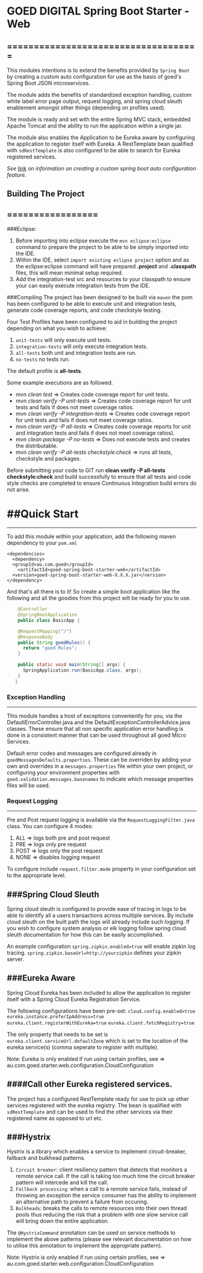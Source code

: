 # GOED DIGITAL Spring Boot Starter - Web
====================================
---
This modules intentions is to extend the benefits provided by `Spring Boot` by creating a custom auto
configuration for use as the basis of goed's Spring Boot JSON microservices.

The module adds the benefits of standardized exception handling, custom white label error page output, request
logging, and spring cloud sleuth enablement amongst other things (depending on profiles used).

The module is ready and set with the entire Spring MVC stack, embedded Apache Tomcat and the ability to run
the application within a single jar.

The module also enables the Application to be Eureka aware by configuring the application to register itself
with Eureka. A RestTemplate bean qualified with `sdRestTemplate` is also configured to be able to search for Eureka registered services. 

_See_ [link](https://docs.spring.io/spring-boot/docs/current/reference/html/boot-features-developing-auto-configuration.html) _on information on creating a custom spring boot auto configuration feature._ 

## Building The Project
=================
---
###Eclipse:
1. Before importing into eclipse execute the `mvn eclipse:eclipse` command to prepare the project to be able to 
be simply imported into the IDE.
2. Within the IDE, select `import existing eclipse project` option and as the eclipse:eclipse command will have
prepared **.project** and **.classpath** files, this will mean minimal setup required.
3. Add the integration-test src and resources to your classpath to ensure your can easily execute integration tests from the IDE.

###Compiling
The project has been designed to be built via `maven` the pom has been configured to be able to execute unit and
integration tests, generate code coverage reports, and code checkstyle testing.

Four Test Profiles have been configured to aid in building the project depending on what you wish to achieve:

1. `unit-tests` will only execute unit tests.
2. `integration-tests` will only execute integration tests.
3. `all-tests` both unit and integration tests are run.
4. `no-tests` no tests run.

The default profile is __all-tests__.

Some example executions are as followed.
* mvn _clean test_ => Creates code coverage report for unit tests.
* mvn _clean verify -P unit-tests_ => Creates code coverage report for unit tests and fails if does not meet coverage ratios.
* mvn _clean verify -P integration-tests_ => Creates code coverage report for unit tests and fails if does not meet coverage ratios. 
* mvn _clean verify -P all-tests_ => Creates code coverage reports for unit and integration tests and fails if does not meet coverage ratios).
* mvn _clean package -P no-tests_ => Does not execute tests and creates the distributable.
* mvn _clean verify -P all-tests checkstyle:check_ => runs all tests, checkstyle and packages.	

Before submitting your code to GIT run __clean verify -P all-tests checkstyle:check__ and build successfully to ensure that all tests and code style checks are completed to ensure Continuous Integration build errors do not arise.
 
##Quick Start
================
---

To add this module within your application, add the following maven dependency to your `pom.xml`


    <dependencies>
  	  <dependency>
      <groupId>au.com.goed</groupId>
	    <artifactId>goed-spring-boot-starter-web</artifactId>
	  <version>goed-spring-boot-starter-web-X.X.X.jar</version>
    </dependency>


And that's all there is to it!  So create a simple boot application like the following and all the goodies
from this project will be ready for you to use.

```java
    @Controller
    @SpringBootApplication
    public class BasicApp {

    @RequestMapping("/")
    @ResponseBody
    public String goedRules() {
      return "goed Rules";
    }

    public static void main(String[] args) {
      SpringApplication.run(BasicApp.class, args);
    }
   }
```

### Exception Handling
---

This module handles a host of exceptions conveniently for you, via the DefaultErrorController.java and the DefaultExceptionControllerAdvice.java classes.  These ensure that all non specific application error handling
is done in a consistent manner that can be used throughout all goed Micro Services.

Default error codes and messages are configured already in `goedMessagesDefaults.properties`.  These can be overriden by adding your own and overrides in a `messages.properties` file within your own project, or configuring your environment properties with `goed.validation.messages.basenames` to indicate which message properties files will be used.


### Request Logging
---

Pre and Post request logging is available via the `RequestLoggingFilter.java` class.  You can configure 4 modes:
1. ALL => logs both pre and post request
2. PRE => logs only pre request
3. POST => logs only the post request
4. NONE => disables logging request

To configure include `request.filter.mode` property in your configuration set to the appropriate level.


###Spring Cloud Sleuth
---

Spring cloud sleuth is configured to provide ease of tracing in logs to be able to identify all a users transactions across multiple services.  By include cloud sleuth on the built path the logs will already include such logging.  If you wish to configure system analysis or elk logging follow spring cloud sleuth documentation for how this can be easily accomplished.

An example configuration 
`spring.zipkin.enabled=true` will enable zipkin log tracing.
`spring.zipkin.baseUrl=http://yourzipkin` defines your zipkin server.

###Eureka Aware
---

Spring Cloud Eureka has been included to allow the application to register itself with a Spring Cloud Eureka
Registration Service.

The following configurations have been pre-set:
`cloud.config.enabled=true`
`eureka.instance.preferIpAddress=true`
`eureka.client.registerWithEureka=true`
`eureka.client.fetchRegistry=true`

The only property that needs to be set is `eureka.client.serviceUrl.defaultZone` which is set to the location of the eureka service(s) (comma seperate to register with multiple).

Note: Eureka is only enabled if run using certain profiles, see => au.com.goed.starter.web.configuration.CloudConfiguration

####Call other Eureka registered services.
---

The project has a configured RestTemplate ready for use to pick up other services registered with the eureka 
registry.  The bean is qualified with `sdRestTemplate` and can be used to find the other services via their
registered name as opposed to url etc.

###Hystrix
---

Hystrix is a library which enables a service to implement circuit-breaker, fallback and bulkhead patterns.
1.  `Circuit breaker`: client resiliency pattern that detects that monitors a remote service call.  If the call is taking too much time the circuit breaker pattern will intercede and kill the call.
2.  `Fallback processing`: when a call to a remote service fails, instead of throwing an exception the service
consumer has the ability to implement an alternative path to prevent a failure from occuring.
3.  `Bulkheads`: breaks the calls to remote resources into their own thread pools thus reducing the risk that
a problem with one slow service call will bring down the entire application.

The `@HystrixCommand` annotation can be used on service methods to implement the above patterns (please see relevant documentation on how to utilise this annotation to implement the appropriate pattern).

Note: Hystrix is only enabled if run using certain profiles, see => au.com.goed.starter.web.configuration.CloudConfiguration